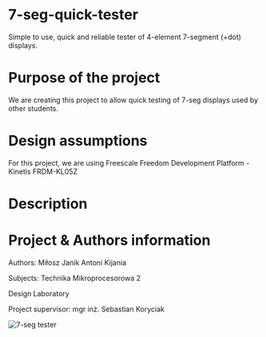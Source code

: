 # 7-seg-quick-tester
Simple to use, quick and reliable tester of 4-element 7-segment (+dot) displays. 

# Purpose of the project
We are creating this project to allow quick testing of 7-seg displays used by other students.

# Design assumptions
For this project, we are using Freescale Freedom Development Platform - Kinetis FRDM-KL05Z

# Description

# Project & Authors information

Authors:
Miłosz Janik
Antoni Kijania

Subjects:
Technika Mikroprocesorowa 2

Design Laboratory

Project supervisor:
mgr inż. Sebastian Koryciak

![7-seg tester](https://user-images.githubusercontent.com/56133177/141514110-65254f97-5493-4d6b-aed9-412a37e86cd4.png)

